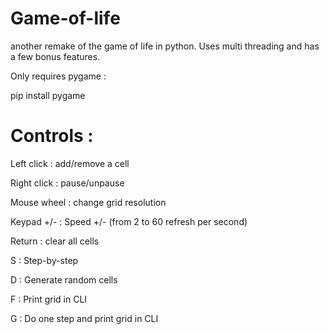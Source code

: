 # Game-of-life
another remake of the game of life in python. Uses multi threading and has a few bonus features.

Only requires pygame :

pip install pygame

# Controls :

Left  click : add/remove a cell

Right click : pause/unpause

Mouse wheel : change grid resolution

Keypad +/-  : Speed +/- (from 2 to 60 refresh per second)

Return : clear all cells

S : Step-by-step

D : Generate random cells

F : Print grid in CLI

G : Do one step and print grid in CLI
